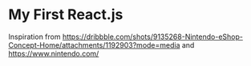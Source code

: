 # My First React.js
Inspiration from https://dribbble.com/shots/9135268-Nintendo-eShop-Concept-Home/attachments/1192903?mode=media and https://www.nintendo.com/
